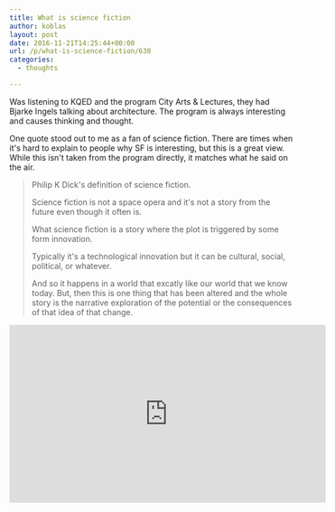 ```yaml
---
title: What is science fiction
author: koblas
layout: post
date: 2016-11-21T14:25:44+00:00
url: /p/what-is-science-fiction/630
categories:
  - thoughts

---
```


Was listening to KQED and the program City Arts & Lectures, they had Bjarke Ingels talking about architecture. The program is always interesting and causes thinking and thought.

One quote stood out to me as a fan of science fiction. There are times when it's hard to explain to people why SF is interesting, but this is a great view. While this isn't taken from the program directly, it matches what he said on the air.


> Philip K Dick's definition of science fiction.
> 
> Science fiction is not a space opera and it's not a story from the future even though it often is.
>  
> What science fiction is a story where the plot is triggered by some form innovation.
> 
> Typically it's a technological innovation but it can be cultural, social, political, or whatever.
> 
> And so it happens in a world that excatly like our world that we know today.
> But, then this is one thing that has been altered and the whole story
> is the narrative exploration of the potential
> or the consequences of that idea of that change.


<iframe width="560" height="315" src="https://www.youtube.com/embed/yKaG-XuCo9A" frameborder="0" allowfullscreen></iframe>

